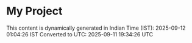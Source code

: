 # My Project

This content is dynamically generated in Indian Time (IST): 2025-09-12 01:04:26 IST
Converted to UTC: 2025-09-11 19:34:26 UTC
